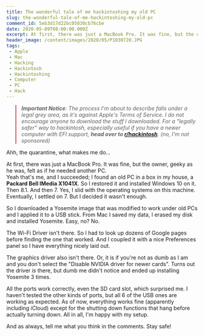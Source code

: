 ```yaml
---
title: The wonderful tale of me hackintoshing my old PC
slug: the-wonderful-tale-of-me-hackintoshing-my-old-pc
comment_id: 5eb3d17d22bc05030cb76cbe
date: 2020-05-09T08:00:00.000Z
excerpt: At first, there was just a MacBook Pro. It was fine, but the owner, geeky as he was, felt as if he needed another PC.Yeah that's me, and I succeeded.
header_image: /content/images/2020/05/P1030720.JPG
tags: 
 - Apple
 - Mac
 - Hacking
 - Hackintosh
 - Hackintoshing
 - Computer
 - PC
 - Hack
---
```


<!--kg-card-begin: html--><blockquote style="text-align:left; border-left: 2.5px solid #c44040;"><em><strong>Important Notice</strong>: The process I'm about to describe falls under a legal grey area, as it's against Apple's Terms of Service. I do not encourage anyone to download the stuff I downloaded. For a "legally safer" way to hackintosh, especially useful if you have a newer computer with EFI support, <b>head over to <a href="https://reddit.com/r/hackintosh">r/hackintosh</a></b>. (no, I'm not sponsored)</em></blockquote><!--kg-card-end: html--><p>Ahh, the quarantine, what makes me do...</p><p>At first, there was just a MacBook Pro. It was fine, but the owner, geeky as he was, felt as if he needed another PC. <br>Yeah that's me, and I succeeded; I found an old PC in a box in my house, a <strong>Packard Bell IMedia X1041X</strong>. So I restored it and installed Windows 10 on it. Then 8.1. And then 7. Yes, I slid with the operating systems on this machine. Eventually, I settled on 7. But I decided it wasn't enough.</p><p>So I downloaded a Yosemite image that was modified to work under old PCs and I applied it to a USB stick. From Mac I saved my data, I erased my disk and installed Yosemite. Easy, no? No.</p><p>The Wi-Fi Driver isn't there. So I had to look up dozens of Google pages before finding the one that worked. And I coupled it with a nice Preferences panel so I have everything nicely laid out.</p><p>The graphics driver also isn't there. Or, it is if you're not as dumb as I am and you don't select the "Disable NVIDIA driver for newer cards". Turns out the driver <em>is</em> there, but dumb me didn't notice and ended up installing Yosemite 3 times.</p><p>All the ports work correctly, even the SD card slot, which surprised me. I haven't tested the other kinds of ports, but all 6 of the USB ones are working as expected. As of now, everything works fine (apparently including iCloud) except for the shutting down functions that hang before actually turning down. All in all, I'm happy with my setup.</p><p>And as always, tell me what you think in the comments. Stay safe!</p>